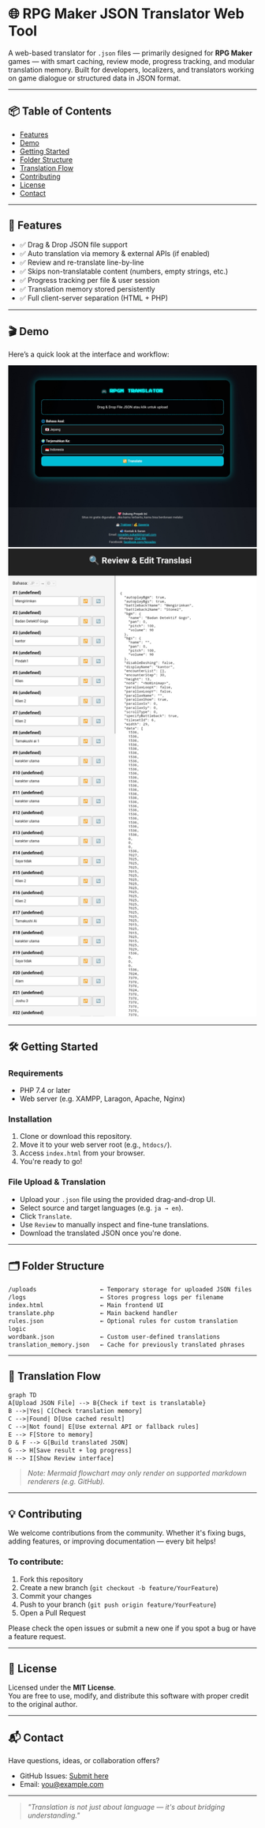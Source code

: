 # 🌐 RPG Maker JSON Translator Web Tool

A web-based translator for `.json` files — primarily designed for **RPG Maker** games — with smart caching, review mode, progress tracking, and modular translation memory. Built for developers, localizers, and translators working on game dialogue or structured data in JSON format.

---

## 📦 Table of Contents

- [Features](#-features)
- [Demo](#-demo)
- [Getting Started](#-getting-started)
- [Folder Structure](#-folder-structure)
- [Translation Flow](#-translation-flow)
- [Contributing](#-contributing)
- [License](#-license)
- [Contact](#-contact)

---

## 🚀 Features

- ✅ Drag & Drop JSON file support
- ✅ Auto translation via memory & external APIs (if enabled)
- ✅ Review and re-translate line-by-line
- ✅ Skips non-translatable content (numbers, empty strings, etc.)
- ✅ Progress tracking per file & user session
- ✅ Translation memory stored persistently
- ✅ Full client-server separation (HTML + PHP)

---

## 🎬 Demo

Here’s a quick look at the interface and workflow:

![Web Translator UI](assets/screenshot1.png)
![Review Mode](assets/screenshot2.png)

---

## 🛠️ Getting Started

### Requirements

- PHP 7.4 or later
- Web server (e.g. XAMPP, Laragon, Apache, Nginx)

### Installation

1. Clone or download this repository.
2. Move it to your web server root (e.g., `htdocs/`).
3. Access `index.html` from your browser.
4. You're ready to go!

### File Upload & Translation

- Upload your `.json` file using the provided drag-and-drop UI.
- Select source and target languages (e.g. `ja → en`).
- Click `Translate`.
- Use `Review` to manually inspect and fine-tune translations.
- Download the translated JSON once you're done.

---

## 🗂️ Folder Structure

```
/uploads                  ← Temporary storage for uploaded JSON files
/logs                     ← Stores progress logs per filename
index.html                ← Main frontend UI
translate.php             ← Main backend handler
rules.json                ← Optional rules for custom translation logic
wordbank.json             ← Custom user-defined translations
translation_memory.json   ← Cache for previously translated phrases
```

---

## 🔄 Translation Flow

```mermaid
graph TD
A[Upload JSON File] --> B{Check if text is translatable}
B -->|Yes| C[Check translation memory]
C -->|Found| D[Use cached result]
C -->|Not found| E[Use external API or fallback rules]
E --> F[Store to memory]
D & F --> G[Build translated JSON]
G --> H[Save result + log progress]
H --> I[Show Review interface]
```

> *Note: Mermaid flowchart may only render on supported markdown renderers (e.g. GitHub).*

---

## 💡 Contributing

We welcome contributions from the community. Whether it's fixing bugs, adding features, or improving documentation — every bit helps!

### To contribute:

1. Fork this repository
2. Create a new branch (`git checkout -b feature/YourFeature`)
3. Commit your changes
4. Push to your branch (`git push origin feature/YourFeature`)
5. Open a Pull Request

Please check the open issues or submit a new one if you spot a bug or have a feature request.

---

## 📄 License

Licensed under the **MIT License**.  
You are free to use, modify, and distribute this software with proper credit to the original author.

---

## 📬 Contact

Have questions, ideas, or collaboration offers?

- GitHub Issues: [Submit here](https://github.com/yourusername/yourrepo/issues)
- Email: [you@example.com](mailto:you@example.com)

---

> _"Translation is not just about language — it's about bridging understanding."_
